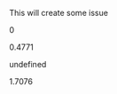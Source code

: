 
This will create some issue




0


0.4771






undefined





































1.7076




